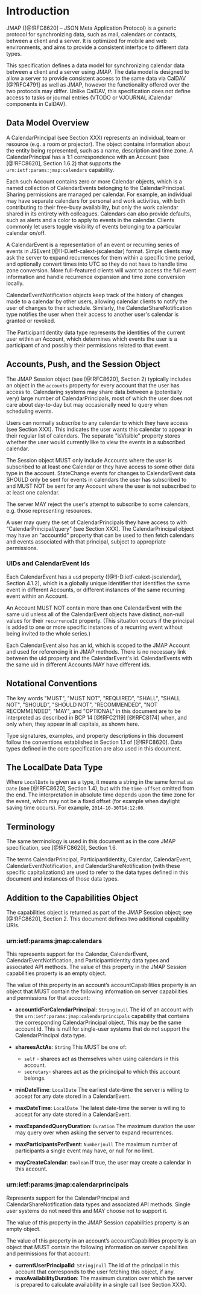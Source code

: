 # Introduction

JMAP ([@!RFC8620] – JSON Meta Application Protocol) is a generic protocol for synchronizing data, such as mail, calendars or contacts, between a client and a server. It is optimized for mobile and web environments, and aims to provide a consistent interface to different data types.

This specification defines a data model for synchronizing calendar data between a client and a server using JMAP. The data model is designed to allow a server to provide consistent access to the same data via CalDAV [@?RFC4791] as well as JMAP, however the functionality offered over the two protocols may differ. Unlike CalDAV, this specification does not define access to tasks or journal entries (VTODO or VJOURNAL iCalendar components in CalDAV).

## Data Model Overview

A CalendarPrincipal (see Section XXX) represents an individual, team or resource (e.g. a room or projector). The object contains information about the entity being represented, such as a name, description and time zone. A CalendarPrincipal has a 1:1 correspondence with an Account (see [@!RFC8620], Section 1.6.2) that supports the `urn:ietf:params:jmap:calendars` capability.

Each such Account contains zero or more Calendar objects, which is a named collection of CalendarEvents belonging to the CalendarPrincipal. Sharing permissions are managed per calendar. For example, an individual may have separate calendars for personal and work activities, with both contributing to their free-busy availability, but only the work calendar shared in its entirety with colleagues. Calendars can also provide defaults, such as alerts and a color to apply to events in the calendar. Clients commonly let users toggle visibility of events belonging to a particular calendar on/off.

A CalendarEvent is a representation of an event or recurring series of events in JSEvent [@!I-D.ietf-calext-jscalendar] format. Simple clients may ask the server to expand recurrences for them within a specific time period, and optionally convert times into UTC so they do not have to handle time zone conversion. More full-featured clients will want to access the full event information and handle recurrence expansion and time zone conversion locally.

CalendarEventNotification objects keep track of the history of changes made to a calendar by other users, allowing calendar clients to notify the user of changes to their schedule. Similarly, the CalendarShareNotification type notifies the user when their access to another user's calendar is granted or revoked.

The ParticipantIdentity data type represents the identities of the current user within an Account, which determines which events the user is a participant of and possibly their permissions related to that event.

## Accounts, Push, and the Session Object

The JMAP Session object (see [@!RFC8620], Section 2) typically includes an object in the `accounts` property for every account that the user has access to. Calendaring systems may share data between a (potentially very) large number of CalendarPrincipals, most of which the user does not care about day-to-day but may occasionally need to query when scheduling events.

Users can normally subscribe to any calendar to which they have access (see Section XXX). This indicates the user wants this calendar to appear in their regular list of calendars. The separate "isVisible" property stores whether the user would currently like to view the events in a subscribed calendar.

The Session object MUST only include Accounts where the user is subscribed to at least one Calendar or they have access to some other data type in the account. StateChange events for changes to CalendarEvent data SHOULD only be sent for events in calendars the user has subscribed to and MUST NOT be sent for any Account where the user is not subscribed to at least one calendar.

The server MAY reject the user's attempt to subscribe to some calendars, e.g. those representing resources.

A user may query the set of CalendarPrincipals they have access to with "CalendarPrincipal/query" (see Section XXX). The CalendarPrincipal object may have an "accountId" property that can be used to then fetch calendars and events associated with that principal, subject to appropriate permissions.

### UIDs and CalendarEvent Ids

Each CalendarEvent has a `uid` property ([@!I-D.ietf-calext-jscalendar], Section 4.1.2), which is a globally unique identifier that identifies the same event in different Accounts, or different instances of the same recurring event within an Account.

An Account MUST NOT contain more than one CalendarEvent with the same uid unless all of the CalendarEvent objects have distinct, non-null values for their `recurrenceId` property. (This situation occurs if the principal is added to one or more specific instances of a recurring event without being invited to the whole series.)

Each CalendarEvent also has an id, which is scoped to the JMAP Account and used for referencing it in JMAP methods. There is no necessary link between the uid property and the CalendarEvent's id. CalendarEvents with the same uid in different Accounts MAY have different ids.

## Notational Conventions

The key words "MUST", "MUST NOT", "REQUIRED", "SHALL", "SHALL NOT", "SHOULD", "SHOULD NOT", "RECOMMENDED", "NOT RECOMMENDED", "MAY", and "OPTIONAL" in this document are to be interpreted as described in BCP 14 [@!RFC2119] [@!RFC8174] when, and only when, they appear in all capitals, as shown here.

Type signatures, examples, and property descriptions in this document follow the conventions established in Section 1.1 of [@!RFC8620].  Data types defined in the core specification are also used in this document.

## The LocalDate Data Type

Where `LocalDate` is given as a type, it means a string in the same format as `Date` (see [@!RFC8620], Section 1.4), but with the `time-offset` omitted from the end. The interpretation in absolute time depends upon the time zone for the event, which may not be a fixed offset (for example when daylight saving time occurs). For example, `2014-10-30T14:12:00`.

## Terminology

The same terminology is used in this document as in the core JMAP specification, see [@!RFC8620], Section 1.6.

The terms CalendarPrincipal, ParticipantIdentity, Calendar, CalendarEvent, CalendarEventNotification, and CalendarShareNotification  (with these specific capitalizations) are used to refer to the data types defined in this document and instances of those data types.

## Addition to the Capabilities Object

The capabilities object is returned as part of the JMAP Session object; see [@!RFC8620], Section 2. This document defines two additional capability URIs.

### urn:ietf:params:jmap:calendars

This represents support for the Calendar, CalendarEvent, CalendarEventNotification, and ParticipantIdentity data types and associated API methods. The value of this property in the JMAP Session capabilities property is an empty object.

The value of this property in an account’s accountCapabilities property is an object that MUST contain the following information on server capabilities and permissions for that account:

- **accountIdForCalendarPrincipal**: `String|null`
  The id of an account with the `urn:ietf:params:jmap:calendarprincipals`
  capability that contains the corresponding CalendarPrincipal object. This may
  be the same account id. This is null for single-user systems that do not
  support the CalendarPrincipal data type.
- **shareesActAs**: `String`
  This MUST be one of:

    - `self` - sharees act as themselves when using calendars in this account.
    - `secretary`- sharees act as the pricincipal to which this account belongs.

- **minDateTime**: `LocalDate`
  The earliest date-time the server is willing to accept for any date stored in a CalendarEvent.
- **maxDateTime**: `LocalDate`
  The latest date-time the server is willing to accept for any date stored in a CalendarEvent.
- **maxExpandedQueryDuration**: `Duration`
  The maximum duration the user may query over when asking the server to expand recurrences.
- **maxParticipantsPerEvent**: `Number|null`
  The maximum number of participants a single event may have, or null for no limit.
- **mayCreateCalendar**: `Boolean`
  If true, the user may create a calendar in this account.

### urn:ietf:params:jmap:calendarprincipals

Represents support for the CalendarPrincipal and CalendarShareNotification data types and associated API methods. Single user systems do not need this and MAY choose not to support it.

The value of this property in the JMAP Session capabilities property is an empty object.

The value of this property in an account’s accountCapabilities property is an object that MUST contain the following information on server capabilities and permissions for that account:

- **currentUserPrincipalId**: `String|null`
  The id of the principal in this account that corresponds to the user fetching this object, if any.
- **maxAvailabilityDuration**:
  The maximum duration over which the server is prepared to calculate availability in a single call (see Section XXX).
